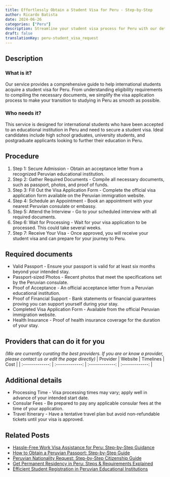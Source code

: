 ```yaml
---
title: Effortlessly Obtain a Student Visa for Peru - Step-by-Step
author: Ricardo Batista
date: 2024-06-26
categories: ["Peru"]
description: Streamline your student visa process for Peru with our detailed guide. Learn key steps, document requirements, and essential tips.
draft: false
translationKey: peru-student_visa_request
---
```


## Description
### What is it?
Our service provides a comprehensive guide to help international students acquire a student visa for Peru. From understanding eligibility requirements to compiling the necessary documents, we simplify the visa application process to make your transition to studying in Peru as smooth as possible.

### Who needs it?
This service is designed for international students who have been accepted to an educational institution in Peru and need to secure a student visa. Ideal candidates include high school graduates, university students, and postgraduate applicants looking to further their education in Peru.

## Procedure

1. Step 1: Secure Admission - Obtain an acceptance letter from a recognized Peruvian educational institution.
2. Step 2: Gather Required Documents - Compile all necessary documents, such as passport, photos, and proof of funds.
3. Step 3: Fill Out the Visa Application Form - Complete the official visa application form available on the Peruvian immigration website.
4. Step 4: Schedule an Appointment - Book an appointment with your nearest Peruvian consulate or embassy.
5. Step 5: Attend the Interview - Go to your scheduled interview with all required documents.
6. Step 6: Wait for Processing - Wait for your visa application to be processed. This could take several weeks.
7. Step 7: Receive Your Visa - Once approved, you will receive your student visa and can prepare for your journey to Peru.


## Required documents

- Valid Passport - Ensure your passport is valid for at least six months beyond your intended stay.
- Passport-sized Photos - Recent photos that meet the specifications set by the Peruvian consulate.
- Proof of Acceptance - An official acceptance letter from a Peruvian educational institution.
- Proof of Financial Support - Bank statements or financial guarantees proving you can support yourself during your stay.
- Completed Visa Application Form - Available from the official Peruvian immigration website.
- Health Insurance - Proof of health insurance coverage for the duration of your stay.


## Providers that can do it for you
_(We are currently curating the best providers. If you are or know a provider, please contact us or edit the page directly)_
| Provider        |     Website     |     Timelines    |       Cost      |
| :-------------: | :-------------: |  :-------------: | :-------------: |

## Additional details

- Processing Time - Visa processing times may vary; apply well in advance of your intended start date.
- Consular Fees - Be prepared to pay any applicable consular fees at the time of your application.
- Travel Itinerary - Have a tentative travel plan but avoid non-refundable tickets until your visa is approved.




## Related Posts

- [Hassle-Free Work Visa Assistance for Peru: Step-by-Step Guidance](https://tramitit.com/guides/peru/work_visa_request/)
- [How to Obtain a Peruvian Passport: Step-by-Step Guide](https://tramitit.com/guides/peru/peruvian_passport/)
- [Peruvian Nationality Request: Step-by-Step Citizenship Guide](https://tramitit.com/guides/peru/nationality_request/)
- [Get Permanent Residency in Peru: Steps & Requirements Explained](https://tramitit.com/guides/peru/permanent_residency_certificate/)
- [Efficient Student Registration in Peruvian Educational Institutions](https://tramitit.com/guides/peru/educational_system_registration/)